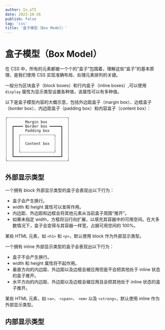 ```yaml
---
author: Io_oTI
date: 2023-10-26
publish: false
tag: 'css'
title: '盒子模型（Box Model）'
---
```


# 盒子模型（Box Model）

在 CSS 中，所有的元素都被一个个的“盒子”包围着，理解这些“盒子”的基本原理，是我们使用 CSS 实现准确布局、处理元素排列的关键。

一般分为区块盒子（block boxes）和行内盒子（inline boxes）,可以使用 `display` 属性为显示类型设置各种值，该属性可以有多种值。

以下是盒子模型内容的大概示意，包括外边距盒子（margin box）、边框盒子（border box）、内边距盒子（padding box）和内容盒子（content box）：

```plaintext
╭┈┈┈┈┈┈┈┈┈┈┈┈┈┈┈┈┈┈┈┈┈┈┈┈┈┈┈╮
┊        Margin box         ┊
┊  ┏━━━━ Border box ━━━━━┓  ┊
┊  ┃     Padding box     ┃  ┊
┊  ┃  ╭┈┈┈┈┈┈┈┈┈┈┈┈┈┈┈╮  ┃  ┊
┊  ┃  ┊               ┊  ┃  ┊
┊  ┃  ┊  Content box  ┊  ┃  ┊
┊  ┃  ┊               ┊  ┃  ┊
┊  ┃  ╰┈┈┈┈┈┈┈┈┈┈┈┈┈┈┈╯  ┃  ┊
┊  ┗━━━━━━━━━━━━━━━━━━━━━┛  ┊
╰┈┈┈┈┈┈┈┈┈┈┈┈┈┈┈┈┈┈┈┈┈┈┈┈┈┈┈╯
```

## 外部显示类型

一个拥有 block 外部显示类型的盒子会表现出以下行为：

- 盒子会产生换行。
- width 和 height 属性可以发挥作用。
- 内边距、外边距和边框会将其他元素从当前盒子周围“推开”。
- 如果未指定 width，方框将沿行向扩展，以填充其容器中的可用空间。在大多数情况下，盒子会变得与其容器一样宽，占据可用空间的 100%。

某些 HTML 元素，如 `<h1>` 和 `<p>`，默认使用 block 作为外部显示类型。

一个拥有 inline 外部显示类型的盒子会表现出以下行为：

- 盒子不会产生换行。
- width 和 height 属性将不起作用。
- 垂直方向的内边距、外边距以及边框会被应用但是不会把其他处于 inline 状态的盒子推开。
- 水平方向的内边距、外边距以及边框会被应用且会把其他处于 inline 状态的盒子推开。

某些 HTML 元素，如 `<a>`、 `<span>`、 `<em>` 以及 `<strong>`，默认使用 inline 作为外部显示类型。

## 内部显示类型
